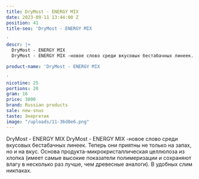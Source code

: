 ```yaml
---
title: DryMost - ENERGY MIX
date: 2023-09-11 13:44:00 Z
position: 41
title-seo: 'DryMost - ENERGY MIX

'
descr: |+
  DryMost - ENERGY MIX
  DryMost - ENERGY MIX -новое слово среди вкусовых бестабачных линеек. Теперь они приятны не только на запах, но и на вкус. Основа продукта-микрокристаллическая целлюлоза из хлопка (имеет самые высокие показатели полимеризации и сохраняют влагу в несколько раз лучше, чем древесные аналоги). В удобных слим никпаках.

product-name: 'DryMost - ENERGY MIX

'
nicotine: 25
portions: 20
gram: 16
price: 3000
brand: Russian products
sale: new-snus
taste: Энергетик
image: "/uploads/11-36d8e6.png"
---
```


DryMost - ENERGY MIX
DryMost - ENERGY MIX -новое слово среди вкусовых бестабачных линеек. Теперь они приятны не только на запах, но и на вкус. Основа продукта-микрокристаллическая целлюлоза из хлопка (имеет самые высокие показатели полимеризации и сохраняют влагу в несколько раз лучше, чем древесные аналоги). В удобных слим никпаках.

